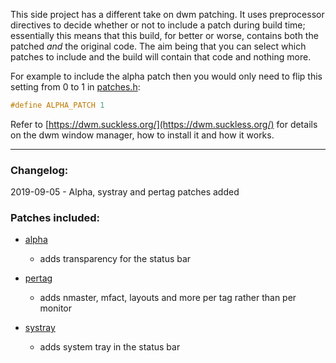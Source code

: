 This side project has a different take on dwm patching. It uses preprocessor directives to decide whether or not to include a patch during build time; essentially this means that this build, for better or worse, contains both the patched _and_ the original code. The aim being that you can select which patches to include and the build will contain that code and nothing more.

For example to include the alpha patch then you would only need to flip this setting from 0 to 1 in [patches.h](https://github.com/bakkeby/dwm-flexipatch/blob/master/patches.h):
```c
#define ALPHA_PATCH 1
```

Refer to [https://dwm.suckless.org/](https://dwm.suckless.org/) for details on the dwm window manager, how to install it and how it works.

---

### Changelog:

2019-09-05 - Alpha, systray and pertag patches added

### Patches included:

   - [alpha](https://dwm.suckless.org/patches/alpha/)
      - adds transparency for the status bar

   - [pertag](https://dwm.suckless.org/patches/pertag/)
      - adds nmaster, mfact, layouts and more per tag rather than per monitor

   - [systray](https://dwm.suckless.org/patches/systray/)
      - adds system tray in the status bar
